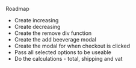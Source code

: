 Roadmap

- Create increasing
- Create decreasing
- Create the remove div function
- Create the add beeverage modal
- Create the modal for when checkout is clicked
- Pass all selected options to be useable
- Do the calculations - total, shipping and vat